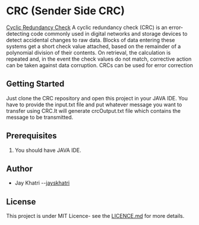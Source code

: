 # CRC (Sender Side CRC)
[Cyclic Redundancy Check](https://en.wikipedia.org/wiki/Cyclic_redundancy_check)
A cyclic redundancy check (CRC) is an error-detecting code commonly used in digital networks and storage devices to detect accidental changes to raw data. Blocks of data entering these systems get a short check value attached, based on the remainder of a polynomial division of their contents. On retrieval, the calculation is repeated and, in the event the check values do not match, corrective action can be taken against data corruption. CRCs can be used for error correction 

## Getting Started
Just clone the CRC repository and open this project in your JAVA IDE. You have to provide the input.txt file and put whatever message you want to transfer using CRC.It will generate crcOutput.txt file which contains the message to be transmitted.

## Prerequisites
1. You should have JAVA IDE.

## Author
- Jay Khatri --[jayskhatri](https://github.com/jayskhatri)

## License
This project is under MIT Licence- see the [LICENCE.md](https://github.com/jayskhatri/Java/blob/master/LICENSE) for more details.
